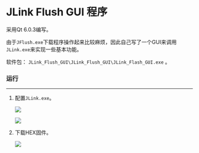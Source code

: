 # JLink Flush GUI 程序



采用Qt 6.0.3编写。

由于`JFlush.exe`下载程序操作起来比较麻烦，因此自己写了一个GUI来调用`JLink.exe`来实现一些基本功能。

软件包： `JLink_Flush_GUI\JLink_Flush_GUI\JLink_Flash_GUI.exe` 。



### 运行

---

1. 配置`JLink.exe`。

   ![](D:\Code\gitee\Code\JLink_Flash_GUI\JLink_Flash_GUI\image\README\20210523165935319.png)

   ![](D:\Code\gitee\Code\JLink_Flash_GUI\JLink_Flash_GUI\image\README\20210523165948186.png)

   

2. 下载HEX固件。

   ![](D:\Code\gitee\Code\JLink_Flash_GUI\JLink_Flash_GUI\image\README\20210523165955733.png)
